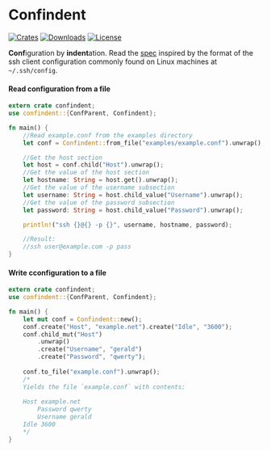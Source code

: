 # Confindent
[![Crates](https://flat.badgen.net/crates/v/confindent)][crate]
[![Downloads](https://flat.badgen.net/crates/d/confindent)][crate]
[![License](https://flat.badgen.net/github/license/genuinebyte/confindent)][github]

[crate]: https://crates.io/crates/confindent
[github]: https://github.com/genuinebyte/confindent

**Conf**iguration by **indent**ation. Read the [spec](spec.md) inspired by
the format of the ssh client configuration commonly found on Linux machines
at `~/.ssh/config`.

#### Read configuration from a file
```rust
extern crate confindent;
use confindent::{ConfParent, Confindent};

fn main() {
    //Read example.conf from the examples directory
    let conf = Confindent::from_file("examples/example.conf").unwrap();

    //Get the host section
    let host = conf.child("Host").unwrap();
    //Get the value of the host section
    let hostname: String = host.get().unwrap();
    //Get the value of the username subsection
    let username: String = host.child_value("Username").unwrap();
    //Get the value of the password subsection
    let password: String = host.child_value("Password").unwrap();

    println!("ssh {}@{} -p {}", username, hostname, password);

    //Result:
    //ssh user@example.com -p pass
}
```

#### Write cconfiguration to a file
```rust
extern crate confindent;
use confindent::{ConfParent, Confindent};

fn main() {
    let mut conf = Confindent::new();
    conf.create("Host", "example.net").create("Idle", "3600");
    conf.child_mut("Host")
        .unwrap()
        .create("Username", "gerald")
        .create("Password", "qwerty");
    
    conf.to_file("example.conf").unwrap();
    /*
    Yields the file `example.conf` with contents:
    
    Host example.net
    	Password qwerty
    	Username gerald
    Idle 3600
    */
}
```